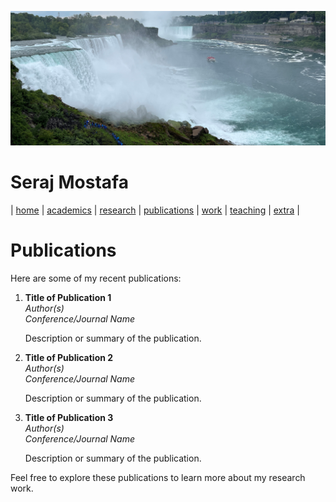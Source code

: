 ![Wallpaper](../images/wall.jpg)

# Seraj Mostafa

| [home](README.md) | [academics](./markdowns/academics.md) | [research](./markdowns/projects.md) | [publications](./markdowns/publications.md) | [work](./markdowns/works.md) | [teaching](./markdowns/teaching.md) | [extra](./markdowns/extra.md) |

# Publications

Here are some of my recent publications:

1. **Title of Publication 1**\
   *Author(s)*\
   *Conference/Journal Name*
   
   Description or summary of the publication.

2. **Title of Publication 2**\
   *Author(s)*\
   *Conference/Journal Name*
   
   Description or summary of the publication.

3. **Title of Publication 3**\
   *Author(s)*\
   *Conference/Journal Name*
   
   Description or summary of the publication.

Feel free to explore these publications to learn more about my research work.
